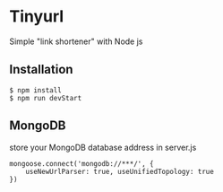 # Tinyurl
Simple "link shortener" with Node js
## Installation
```
$ npm install
$ npm run devStart
```
## MongoDB
store your MongoDB database address in server.js
```
mongoose.connect('mongodb://***/', {
    useNewUrlParser: true, useUnifiedTopology: true
})
```


